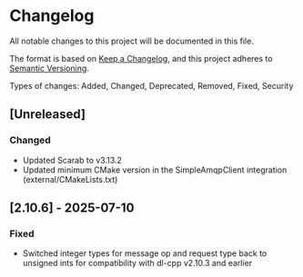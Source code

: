 # Changelog

All notable changes to this project will be documented in this file.

The format is based on [Keep a Changelog](https://keepachangelog.com/en/1.1.0/),
and this project adheres to [Semantic Versioning](https://semver.org/spec/v2.0.0.html).

Types of changes: Added, Changed, Deprecated, Removed, Fixed, Security

## [Unreleased]

### Changed

- Updated Scarab to v3.13.2
- Updated minimum CMake version in the SimpleAmqpClient integration (external/CMakeLists.txt)

## [2.10.6] - 2025-07-10

### Fixed

- Switched integer types for message op and request type back to unsigned ints for compatibility with dl-cpp v2.10.3 and earlier
